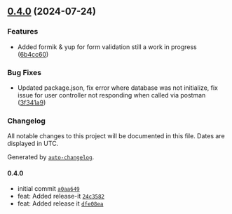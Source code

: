 

## [0.4.0](https://github.com/rjtormis/YelpCamp-TS/compare/release/v0.3.0...release/v0.4.0) (2024-07-24)


### Features

* Added formik & yup for form validation still a work in progress ([6b4cc60](https://github.com/rjtormis/YelpCamp-TS/commit/6b4cc60bcc081fe3abc4f5b09667d3f510916a0f))


### Bug Fixes

* Updated package.json, fix error where database was not initialize, fix issue for user controller not responding when called via postman ([3f341a9](https://github.com/rjtormis/YelpCamp-TS/commit/3f341a9df88f432fda0ec4bd8f1eba9d03f45753))

### Changelog

All notable changes to this project will be documented in this file. Dates are displayed in UTC.

Generated by [`auto-changelog`](https://github.com/CookPete/auto-changelog).

#### 0.4.0

- initial commit [`a0aa649`](https://github.com/rjtormis/YelpCamp-TS/commit/a0aa6494b580a89791d62c8e86022c4613785908)
- feat: Added release-it [`24c3582`](https://github.com/rjtormis/YelpCamp-TS/commit/24c3582424b7f907740b439b54882f62ae139131)
- feat: Added release it [`dfe08ea`](https://github.com/rjtormis/YelpCamp-TS/commit/dfe08ea6b7169fdf3f3fc4ca6cbc0ce856a6d8c3)
